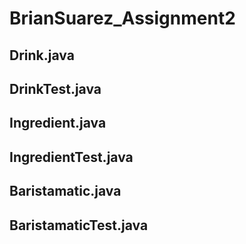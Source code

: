 # BrianSuarez_Assignment2

## Drink.java

## DrinkTest.java

## Ingredient.java

## IngredientTest.java

## Baristamatic.java

## BaristamaticTest.java